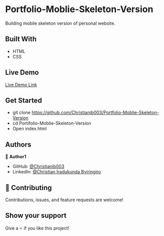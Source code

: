 # Portfolio-Moblie-Skeleton-Version
Building mobile skeleton version of personal website.



## Built With

- HTML
- CSS

## Live Demo
 
 [Live Demo Link](https://christianib003.github.io/Portfolio-Moblie-Skeleton-Version/)

## Get Started

- git clone https://github.com/Christianib003/Portfolio-Moblie-Skeleton-Version
- cd Portifolio-Moblie-Skeleton-Version
- Open index.html

## Authors

👤 **Author1**

- GitHub: [@Christianib003](https://github.com/Christianib003)
- LinkedIn: [@Christian Iradukunda Byiringiro](https://www.linkedin.com/in/christian-iradukunda-byiringiro-657598226)

## 🤝 Contributing

Contributions, issues, and feature requests are welcome!

## Show your support

Give a ⭐️ if you like this project!


